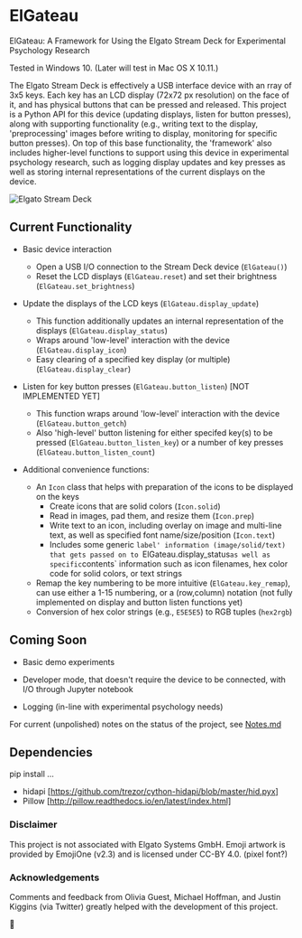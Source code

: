 # ElGateau
ElGateau: A Framework for Using the Elgato Stream Deck for Experimental Psychology Research

Tested in Windows 10.
(Later will test in Mac OS X 10.11.)

The Elgato Stream Deck is effectively a USB interface device with an rray of 3x5 keys. Each key has an LCD display (72x72 px resolution) on the face of it, and has physical buttons that can be pressed and released. This project is a Python API for this device (updating displays, listen for button presses), along with supporting functionality (e.g., writing text to the display, 'preprocessing' images before writing to display, monitoring for specific button presses). On top of this base functionality, the 'framework' also includes higher-level functions to support using this device in experimental psychology research, such as logging display updates and key presses as well as storing internal representations of the current displays on the device.

![Elgato Stream Deck](https://cdn.vox-cdn.com/uploads/chorus_image/image/54298497/91fukDTbNVL._SL1500_.0.jpg)


## Current Functionality

- Basic device interaction
	* Open a USB I/O connection to the Stream Deck device (`ElGateau()`)
	* Reset the LCD displays (`ElGateau.reset`) and set their brightness (`ElGateau.set_brightness`)

- Update the displays of the LCD keys (`ElGateau.display_update`)
	* This function additionally updates an internal representation of the displays (`ElGateau.display_status`)
	* Wraps around 'low-level' interaction with the device (`ElGateau.display_icon`)
	* Easy clearing of a specified key display (or multiple) (`ElGateau.display_clear`)

- Listen for key button presses (`ElGateau.button_listen`) [NOT IMPLEMENTED YET]
	* This function wraps around 'low-level' interaction with the device (`ElGateau.button_getch`)
	* Also 'high-level' button listening for either specifed key(s) to be pressed (`ElGateau.button_listen_key`) or a number of key presses (`ElGateau.button_listen_count`)

- Additional convenience functions:
	* An `Icon` class that helps with preparation of the icons to be displayed on the keys
		+ Create icons that are solid colors (`Icon.solid`)
		+ Read in images, pad them, and resize them (`Icon.prep`)
		+ Write text to an icon, including overlay on image and multi-line text, as well as specified font name/size/position (`Icon.text`)
		+ Includes some generic `label' information (image/solid/text) that gets passed on to `ElGateau.display_status` as well as specific `contents` information such as icon filenames, hex color code for solid colors, or text strings
	* Remap the key numbering to be more intuitive (`ElGateau.key_remap`), can use either a 1-15 numbering, or a (row,column) notation (not fully implemented on display and button listen functions yet)
	* Conversion of hex color strings (e.g., `E5E5E5`) to RGB tuples (`hex2rgb`)


## Coming Soon

- Basic demo experiments

- Developer mode, that doesn't require the device to be connected, with I/O through Jupyter notebook

- Logging (in-line with experimental psychology needs)

For current (unpolished) notes on the status of the project, see [Notes.md](Notes.md)


## Dependencies
pip install ...
- hidapi [https://github.com/trezor/cython-hidapi/blob/master/hid.pyx]
- Pillow [http://pillow.readthedocs.io/en/latest/index.html]


### Disclaimer

This project is not associated with Elgato Systems GmbH. 
Emoji artwork is provided by EmojiOne (v2.3) and is licensed under CC-BY 4.0.
(pixel font?)


### Acknowledgements

Comments and feedback from Olivia Guest, Michael Hoffman, and Justin Kiggins (via Twitter) greatly helped with the development of this project.

:cake: